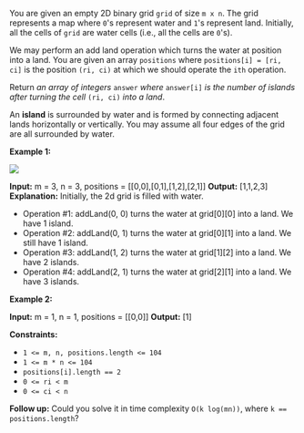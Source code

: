 You are given an empty 2D binary grid `grid` of size `m x n`. The grid represents a map where `0`'s represent water and `1`'s represent land. Initially, all the cells of `grid` are water cells (i.e., all the cells are `0`'s).

We may perform an add land operation which turns the water at position into a land. You are given an array `positions` where `positions[i] = [ri, ci]` is the position `(ri, ci)` at which we should operate the `ith` operation.

Return _an array of integers_ `answer` _where_ `answer[i]` _is the number of islands after turning the cell_ `(ri, ci)` _into a land_.

An **island** is surrounded by water and is formed by connecting adjacent lands horizontally or vertically. You may assume all four edges of the grid are all surrounded by water.

**Example 1:**

![](https://assets.leetcode.com/uploads/2021/03/10/tmp-grid.jpg)

**Input:** m = 3, n = 3, positions = \[\[0,0\],\[0,1\],\[1,2\],\[2,1\]\]
**Output:** \[1,1,2,3\]
**Explanation:**
Initially, the 2d grid is filled with water.
- Operation #1: addLand(0, 0) turns the water at grid\[0\]\[0\] into a land. We have 1 island.
- Operation #2: addLand(0, 1) turns the water at grid\[0\]\[1\] into a land. We still have 1 island.
- Operation #3: addLand(1, 2) turns the water at grid\[1\]\[2\] into a land. We have 2 islands.
- Operation #4: addLand(2, 1) turns the water at grid\[2\]\[1\] into a land. We have 3 islands.

**Example 2:**

**Input:** m = 1, n = 1, positions = \[\[0,0\]\]
**Output:** \[1\]

**Constraints:**

*   `1 <= m, n, positions.length <= 104`
*   `1 <= m * n <= 104`
*   `positions[i].length == 2`
*   `0 <= ri < m`
*   `0 <= ci < n`

**Follow up:** Could you solve it in time complexity `O(k log(mn))`, where `k == positions.length`?